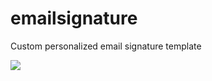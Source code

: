 # emailsignature
Custom personalized email signature template


<img src="https://i.imgur.com/l7drq0G.png">
